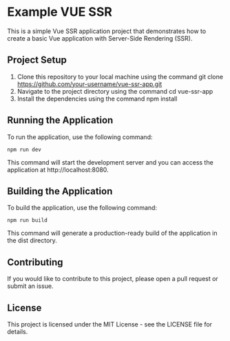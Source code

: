 # **Example VUE SSR**
 
This is a simple Vue SSR application project that demonstrates how to create a basic Vue application with Server-Side Rendering (SSR).

## **Project Setup**

1. Clone this repository to your local machine using the command git clone https://github.com/your-username/vue-ssr-app.git
2. Navigate to the project directory using the command cd vue-ssr-app
3. Install the dependencies using the command npm install

## **Running the Application**

To run the application, use the following command:

```ssh
npm run dev
```

This command will start the development server and you can access the application at http://localhost:8080.

## **Building the Application**

To build the application, use the following command:
```ssh
npm run build
```

This command will generate a production-ready build of the application in the dist directory.

## **Contributing**

If you would like to contribute to this project, please open a pull request or submit an issue.

## **License**

This project is licensed under the MIT License - see the LICENSE file for details.